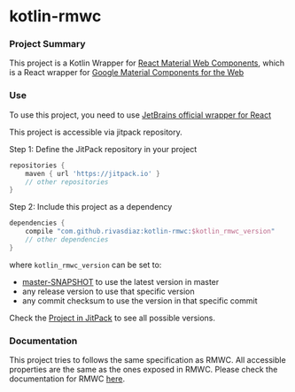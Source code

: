 # kotlin-rmwc

### Project Summary

This project is a Kotlin Wrapper for [React Material Web Components](https://github.com/jamesmfriedman/rmwc),
which is a React wrapper for [Google Material Components for the Web](https://material.io/components/web/)

### Use

To use this project, you need to use [JetBrains official wrapper for React](https://github.com/JetBrains/kotlin-wrappers/tree/master/kotlin-react)

This project is accessible via jitpack repository.

Step 1: Define the JitPack repository in your project

```groovy
repositories {
    maven { url 'https://jitpack.io' }
    // other repositories
}
```

Step 2: Include this project as a dependency

```groovy
dependencies {
    compile "com.github.rivasdiaz:kotlin-rmwc:$kotlin_rmwc_version"
    // other dependencies
}
```

where `kotlin_rmwc_version` can be set to:

* [master-SNAPSHOT](https://jitpack.io/#rivasdiaz/kotlin-rmwc/master-SNAPSHOT) to use the latest version in master
* any release version to use that specific version
* any commit checksum to use the version in that specific commit

Check the [Project in JitPack](https://jitpack.io/#rivasdiaz/kotlin-rmwc/) to see all possible versions.

### Documentation

This project tries to follows the same specification as RMWC.
All accessible properties are the same as the ones exposed in RMWC.
Please check the documentation for RMWC [here](https://jamesmfriedman.github.io/rmwc/).

